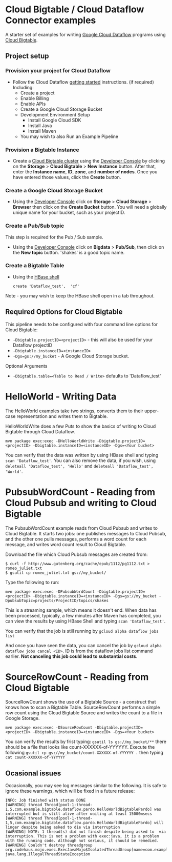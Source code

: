 # Cloud Bigtable / Cloud Dataflow Connector examples

A starter set of examples for writing [Google Cloud Dataflow](https://cloud.google.com/dataflow/) programs using [Cloud Bigtable](https://cloud.google.com/bigtable/).

## Project setup

### Provision your project for Cloud Dataflow

* Follow the Cloud Dataflow [getting started](https://cloud.google.com/dataflow/getting-started) instructions. (if required) Including:
  * Create a project
  * Enable Billing
  * Enable APIs
  * Create a Google Cloud Storage Bucket
  * Development Environment Setup
      * Install Google Cloud SDK
      * Install Java
      * Install Maven
  * You may wish to also Run an Example Pipeline

### Provision a Bigtable Instance

* Create a [Cloud Bigtable cluster](https://cloud.google.com/bigtable/docs/creating-cluster) using the [Developer Console](https://cloud.google.com/console) by clicking on the **Storage** > **Cloud Bigtable** > **New Instance** button.  After that, enter the **Instance name**, **ID**, **zone**, and **number of nodes**. Once you have entered those values, click the **Create** button.

### Create a Google Cloud Storage Bucket

* Using the [Developer Console](https://cloud.google.com/console) click on **Storage** > **Cloud Storage** > **Browser** then click on the **Create Bucket** button.  You will need a globally unique name for your bucket, such as your projectID.

### Create a Pub/Sub topic

This step is required for the Pub / Sub sample.

* Using the [Developer Console](https://cloud.google.com/console) click on **Bigdata** > **Pub/Sub**, then click on the **New topic** button.  'shakes' is a good topic name.

### Create a Bigtable Table

* Using the [HBase shell](https://cloud.google.com/bigtable/docs/hbase-shell-quickstart) 
 
    `create 'Dataflow_test',  'cf'`

Note - you may wish to keep the HBase shell open in a tab throughout.

## Required Options for Cloud Bigtable

This pipeline needs to be configured with four command line options for Cloud Bigtable:

 * `-Dbigtable.projectID=<projectID>` - this will also be used for your Dataflow projectID
 * `-Dbigtable.instanceID=<instanceID>`
 * `-Dgs=gs://my_bucket` - A Google Cloud Storage bucket.

Optional Arguments

 * `-Dbigtable.table=<Table to Read / Write>` defaults to 'Dataflow_test'
    
# HelloWorld - Writing Data

The HelloWorld examples take two strings, converts them to their upper-case representation and writes them to Bigtable.

HelloWorldWrite does a few Puts to show the basics of writing to Cloud Bigtable through Cloud Dataflow.

    mvn package exec:exec -DHelloWorldWrite -Dbigtable.projectID=<projectID> -Dbigtable.instanceID=<instanceID> -Dgs=<Your bucket>

You can verify that the data was written by using HBase shell and typing `scan 'Dataflow_test'`. You can also remove the data, if you wish, using `deleteall 'Dataflow_test', 'Hello'` and `deleteall 'Dataflow_test', 'World'`.

# PubsubWordCount - Reading from Cloud Pubsub and writing to Cloud Bigtable

The PubsubWordCount example reads from Cloud Pubsub and writes to Cloud Bigtable. It starts two jobs: one publishes messages to Cloud Pubsub, and the other one pulls messages, performs a word count for each message, and writes word count result to Cloud Bigtable. 

Download the file which Cloud Pubsub messages are created from:

    $ curl -f http://www.gutenberg.org/cache/epub/1112/pg1112.txt > romeo_juliet.txt
    $ gsutil cp romeo_juliet.txt gs://my_bucket/

Type the following to run:

    mvn package exec:exec -DPubsubWordCount -Dbigtable.projectID=<projectID> -Dbigtable.instanceID=<instanceID> -Dgs=gs://my_bucket -DpubsubTopic=projects/ProjectID/topics/shakes

This is a streaming sample, which means it doesn't end.  When data has been processed, typically, a few minutes after Maven has completed, you can view the results by using HBase Shell and typing `scan 'Dataflow_test'`.

You can verify that the job is still running by `gcloud alpha dataflow jobs list`

And once you have seen the data, you can cancel the job by `gcloud alpha dataflow jobs cancel <ID>`. ID is from the dataflow jobs list command earlier.  **Not canceling this job could lead to  substantial costs.**

# SourceRowCount - Reading from Cloud Bigtable

SourceRowCount shows the use of a Bigtable Source - a construct that knows how to scan a Bigtable Table.  SourceRowCount performs a simple row count using the Cloud Bigtable Source and writes the count to a file in Google Storage.

    mvn package exec:exec -DSourceRowCount -Dbigtable.projectID=<projectID> -Dbigtable.instanceID=<instanceID> -Dgs=<Your bucket>

You can verify the results by frist typing: `gsutil ls gs://my_bucket/**` there should be a file that looks like count-XXXXXX-of-YYYYYY.  Execute the following `gsutil cp gs://my_bucket/count-XXXXXX-of-YYYYYY .` then typing `cat count-XXXXXX-of-YYYYYY`

    
## Ocasional issues

Occasionally, you may see log messages similar to the following. It is safe to ignore these warnings, which will be fixed in a future release:

    INFO: Job finished with status DONE
    [WARNING] thread Thread[pool-1-thread-1,5,com.example.bigtable.dataflow.pardo.HelloWorldBigtablePardo] was interrupted but is still alive after waiting at least 15000msecs
    [WARNING] thread Thread[pool-1-thread-1,5,com.example.bigtable.dataflow.pardo.HelloWorldBigtablePardo] will linger despite being asked to die via interruption
    [WARNING] NOTE: 1 thread(s) did not finish despite being asked to  via interruption. This is not a problem with exec:java, it is a problem with the running code. Although not serious, it should be remedied.
    [WARNING] Couldn't destroy threadgroup org.codehaus.mojo.exec.ExecJavaMojo$IsolatedThreadGroup[name=com.example.bigtable.dataflow.pardo.HelloWorldBigtablePardo,maxpri=10]
    java.lang.IllegalThreadStateException
